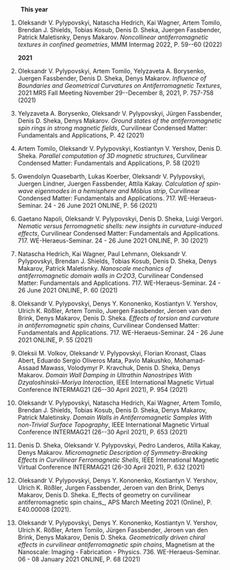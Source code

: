 <div style="margin-left:30px;font-weight:bold">This year</div>

1. Oleksandr V. Pylypovskyi, Natascha Hedrich, Kai Wagner, Artem Tomilo, Brendan J. Shields, Tobias Kosub, Denis D. Sheka, Juergen Fassbender, Patrick Maletisnky, Denys Makarov. _Noncollinear antiferromagnetic textures in confined geometries_, MMM Intermag 2022, P. 59--60 (2022)

    **2021**

1. Oleksandr V. Pylypovskyi, Artem Tomilo, Yelyzaveta A. Borysenko, Juergen Fassbender, Denis D. Sheka, Denys Makarov. _Influence of Boundaries and Geometrical Curvatures on Antiferromagnetic Textures_, 2021 MRS Fall Meeting November 29--December 8, 2021, P. 757-758 (2021)
1. Yelyzaveta A. Borysenko, Oleksandr V. Pylypovskyi, Jürgen Fassbender, Denis D. Sheka, Denys Makarov. _Ground states of the antiferromagnetic spin rings in strong magnetic fields_, Curvilinear Condensed Matter: Fundamentals and Applications, P. 42 (2021)
1. Artem Tomilo, Oleksandr V. Pylypovskyi, Kostiantyn V. Yershov, Denis D. Sheka. _Parallel computation of 3D magnetic structures_, Curvilinear Condensed Matter: Fundamentals and Applications, P. 58 (2021)
1. Gwendolyn Quasebarth, Lukas Koerber, Oleksandr V. Pylypovskyi, Juergen Lindner, Juergen Fassbender, Attila Kakay. _Calculation of spin-wave eigenmodes in a hemisphere and Möbius strip_, Curvilinear Condensed Matter: Fundamentals and Applications. 717. WE-Heraeus-Seminar. 24 - 26 June 2021 ONLINE, P. 56 (2021)
1. Gaetano Napoli, Oleksandr V. Pylypovskyi, Denis D. Sheka, Luigi Vergori. _Nematic versus ferromagnetic shells: new insights in curvature-induced effects_, Curvilinear Condensed Matter: Fundamentals and Applications. 717. WE-Heraeus-Seminar. 24 - 26 June 2021 ONLINE, P. 30 (2021)
1. Natascha Hedrich, Kai Wagner, Paul Lehmann, Oleksandr V. Pylypovskyi, Brendan J. Shields, Tobias Kosub, Denis D. Sheka, Denys Makarov, Patrick Maletisnky. _Nanoscale mechanics of antiferromagnetic domain walls in Cr2O3_, Curvilinear Condensed Matter: Fundamentals and Applications. 717. WE-Heraeus-Seminar. 24 - 26 June 2021 ONLINE, P. 60 (2021)
1. Oleksandr V. Pylypovskyi, Denys Y. Kononenko, Kostiantyn V. Yershov, Ulrich K. Rößler, Artem Tomilo, Juergen Fassbender, Jeroen van den Brink, Denys Makarov, Denis D. Sheka. _Effects of torsion and curvature in antiferromagnetic spin chains_, Curvilinear Condensed Matter: Fundamentals and Applications. 717. WE-Heraeus-Seminar. 24 - 26 June 2021 ONLINE, P. 55 (2021)
1. Oleksii M. Volkov, Oleksandr V. Pylypovskyi, Florian Kronast, Claas Abert, Eduardo Sergio Oliveros Mata, Pavlo Makushko, Mohamad-Assaad Mawass, Volodymyr P. Kravchuk, Denis D. Sheka, Denys Makarov. _Domain Wall Damping in Ultrathin Nanostripes With Dzyaloshinskii-Moriya Interaction_, IEEE International Magnetic Virtual Conference INTERMAG21 (26--30 April 2021), P. 954 (2021)
1. Oleksandr V. Pylypovskyi, Natascha Hedrich, Kai Wagner, Artem Tomilo, Brendan J. Shields, Tobias Kosub, Denis D. Sheka, Denys Makarov, Patrick Maletinsky. _Domain Walls in Antiferromagnetic Samples With non-Trivial Surface Topography_, IEEE International Magnetic Virtual Conference INTERMAG21 (26--30 April 2021), P. 653 (2021)
1. Denis D. Sheka, Oleksandr V. Pylypovskyi, Pedro Landeros, Atilla Kakay, Denys Makarov. _Micromagnetic Description of Symmetry-Breaking Effects in Curvilinear Ferromagnetic Shells_, IEEE International Magnetic Virtual Conference INTERMAG21 (26-30 April 2021), P. 632 (2021)
1. Oleksandr V. Pylypovskyi, Denys Y. Kononenko, Kostiantyn V. Yershov, Ulrich K. Rößler, Jurgen Fassbender, Jeroen van den Brink, Denys Makarov, Denis D. Sheka. E_ffects of geometry on curvilinear antiferromagnetic spin chains_, APS March Meeting 2021 (Online), P. E40.00008 (2021).
1. Oleksandr V. Pylypovskyi, Denys Y. Kononenko, Kostiantyn V. Yershov, Ulrich K. Rößler, Artem Tomilo, Jürgen Fassbender, Jeroen van den Brink, Denys Makarov, Denis D. Sheka. _Geometrically driven chiral effects in curvilinear antiferromagnetic spin chains_, Magnetism at the Nanoscale: Imaging - Fabrication - Physics. 736. WE-Heraeus-Seminar. 06 - 08 January 2021 ONLINE, P. 68 (2021)